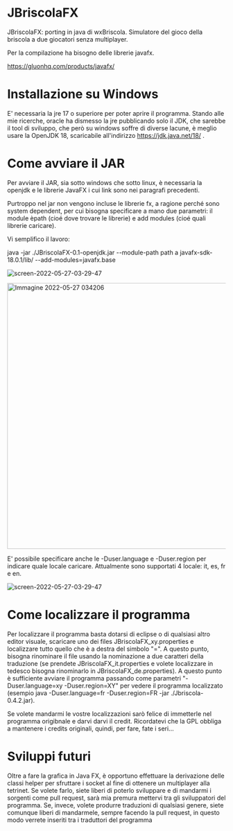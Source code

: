 # JBriscolaFX
JBriscolaFX: porting in java di wxBriscola. Simulatore del gioco della briscola a due giocatori senza multiplayer.

Per la compilazione ha bisogno delle librerie javafx.

https://gluonhq.com/products/javafx/

# Installazione su Windows
E' necessaria la jre 17 o superiore per poter aprire il programma.
Stando alle mie ricerche, oracle ha dismesso la jre pubblicando solo il JDK, che sarebbe il tool di sviluppo, che però su windows soffre di diverse lacune, è meglio usare la OpenJDK 18, scaricabile all'indirizzo https://jdk.java.net/18/ .

# Come avviare il JAR
Per avviare il JAR, sia sotto windows che sotto linux, è necessaria la openjdk e le librerie JavaFX i cui link sono nei paragrafi precedenti.

Purtroppo nel jar non vengono incluse le librerie fx, a ragione perché sono system dependent, per cui bisogna specificare a mano due parametri: il module èpath (cioé dove trovare le librerie) e add modules (cioé quali librerie caricare).

Vi semplifico il lavoro:

java -jar ./JBriscolaFX-0.1-openjdk.jar --module-path path a javafx-sdk-18.0.1/lib/ --add-modules=javafx.base

![screen-2022-05-27-03-29-47](https://user-images.githubusercontent.com/49764967/170612556-9f2053df-50df-42fe-a480-a0e1b23461f3.png)

<img width="614" alt="Immagine 2022-05-27 034206" src="https://user-images.githubusercontent.com/49764967/170612122-466afa59-a2e1-4562-82cd-12160426e820.png">


E' possibile specificare anche le -Duser.language e -Duser.region per indicare quale locale caricare. Attualmente sono supportati 4 locale: it, es, fr e en.

![screen-2022-05-27-03-29-47](https://user-images.githubusercontent.com/49764967/170612584-869e6953-e32a-4a7e-8a4f-4e65ade0f2c3.png)



# Come localizzare il programma

Per localizzare il programma basta dotarsi di eclipse o di qualsiasi altro editor visuale, scaricare uno dei files JBriscolaFX_xy.properties e localizzare tutto quello che è a destra del simbolo "=".
A questo punto, bisogna rinominare il file usando la nominazione a due caratteri della traduzione (se prendete JBriscolaFX_it.properties e volete localizzare in tedesco bisogna rinominarlo in JBriscolaFX_de.properties).
A questo punto è sufficiente avviare il programma passando come parametri "-Duser.language=xy -Duser.region=XY" per vedere il programma localizzato (esempio java -Duser.language=fr -Duser.region=FR -jar ./Jbriscola-0.4.2.jar).

Se volete mandarmi le vostre localizzazioni sarò felice di immetterle nel programma origibnale e darvi darvi il credit.
Ricordatevi che la GPL obbliga a mantenere i credits originali, quindi, per fare, fate i seri...

# Sviluppi futuri
Oltre a fare la grafica in Java FX, è opportuno effettuare la derivazione delle classi helper per sfruttare i socket al fine di ottenere un multiplayer alla tetrinet.
Se volete farlo, siete liberi di poterlo sviluppare e di mandarmi i sorgenti come pull request, sarà mia premura mettervi tra gli sviluppatori del programma.
Se, invece, volete produrre traduzioni di qualsiasi genere, siete comunque liberi di mandarmele, sempre facendo la pull request, in questo modo verrete inseriti tra i traduttori del programma

